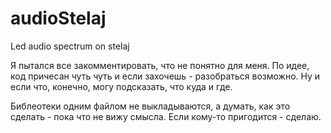 # audioStelaj
Led audio spectrum on stelaj

Я пытался все закомментировать, что не понятно для меня. По идее, код причесан чуть чуть и если захочешь - разобраться возможно. Ну и если что, конечно, могу подсказать, что куда и где.

Библеотеки одним файлом не выкладываются, а думать, как это сделать - пока что не вижу смысла. Если кому-то пригодится - сделаю.
